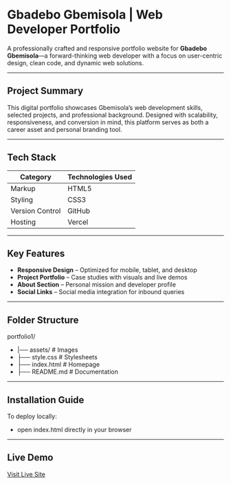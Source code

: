 # Gbadebo Gbemisola | Web Developer Portfolio

A professionally crafted and responsive portfolio website for **Gbadebo Gbemisola**—a forward-thinking web developer with a focus on user-centric design, clean code, and dynamic web solutions.

---

##  Project Summary

This digital portfolio showcases Gbemisola’s web development skills, selected projects, and professional background. Designed with scalability, responsiveness, and conversion in mind, this platform serves as both a career asset and personal branding tool.

---

## Tech Stack

| Category        | Technologies Used                 |
|----------------|------------------------------------|
| Markup         | HTML5                              |
| Styling        | CSS3                               |
| Version Control|  GitHub                            |
| Hosting        | Vercel                             |

---

## Key Features

-  **Responsive Design** – Optimized for mobile, tablet, and desktop
-  **Project Portfolio** – Case studies with visuals and live demos
- **About Section** – Personal mission and developer profile
- **Social Links** – Social media integration for inbound queries

---
## Folder Structure

portfolio1/
-   |── assets/ # Images
-   ├── style.css # Stylesheets
-   ├── index.html # Homepage
-   ├── README.md # Documentation

---
## Installation Guide

To deploy locally:
- open index.html directly in your browser

---
## Live Demo
[Visit Live Site](https://www.google.com/)
